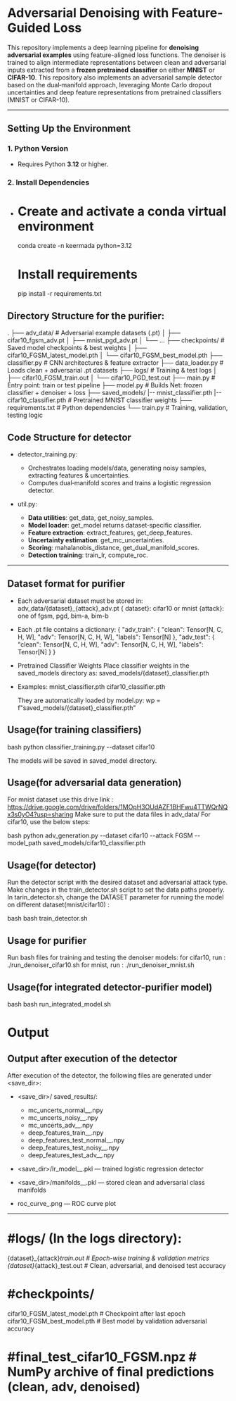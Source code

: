 # Adversarial Denoising with Feature-Guided Loss

This repository implements a deep learning pipeline for **denoising adversarial examples** using feature-aligned loss functions. The denoiser is trained to align intermediate representations between clean and adversarial inputs extracted from a **frozen pretrained classifier** on either **MNIST** or **CIFAR-10**. This repository also implements an adversarial sample detector based on the dual‐manifold approach, leveraging Monte Carlo dropout uncertainties and deep feature representations from pretrained classifiers (MNIST or CIFAR-10).

---

##  Setting Up the Environment

### 1. Python Version

- Requires Python **3.12** or higher.

### 2. Install Dependencies
- # Create and activate a conda virtual environment
   conda create -n keermada python=3.12

   # Install requirements
   pip install -r requirements.txt




## Directory Structure for the purifier:
.
├── adv_data/                       # Adversarial example datasets (.pt)
│   ├── cifar10_fgsm_adv.pt
│   ├── mnist_pgd_adv.pt
│   └── ...
├── checkpoints/                    # Saved model checkpoints & best weights
│   ├── cifar10_FGSM_latest_model.pth
│   └── cifar10_FGSM_best_model.pth
├── classifier.py                  # CNN architectures & feature extractor
├── data_loader.py                 # Loads clean + adversarial .pt datasets
├── logs/                          # Training & test logs
│   ├── cifar10_FGSM_train.out
│   └── cifar10_PGD_test.out
├── main.py                        # Entry point: train or test pipeline
├── model.py                       # Builds Net: frozen classifier + denoiser + loss
├── saved_models/
    |-- mnist_classifier.pth 
    |--cifar10_classifier.pth          # Pretrained MNIST classifier weights
├── requirements.txt               # Python dependencies
└── train.py                       # Training, validation, testing logic

## Code Structure for detector

- detector_training.py:
  - Orchestrates loading models/data, generating noisy samples, extracting features & uncertainties.
  - Computes dual‐manifold scores and trains a logistic regression detector.

- util.py:
  - **Data utilities**: get_data, get_noisy_samples.
  - **Model loader**: get_model returns dataset‐specific classifier.
  - **Feature extraction**: extract_features, get_deep_features.
  - **Uncertainty estimation**: get_mc_uncertainties.
  - **Scoring**: mahalanobis_distance, get_dual_manifold_scores.
  - **Detection training**: train_lr, compute_roc.

---


## Dataset format for purifier
- Each adversarial dataset must be stored in:
   adv_data/{dataset}_{attack}_adv.pt 
   {    dataset}: cifar10 or mnist
        {attack}: one of fgsm, pgd, bim-a, bim-b

- Each .pt file contains a dictionary:
{
  "adv_train": {
    "clean":  Tensor[N, C, H, W],
    "adv":    Tensor[N, C, H, W],
    "labels": Tensor[N]
  },
  "adv_test": {
    "clean":  Tensor[N, C, H, W],
    "adv":    Tensor[N, C, H, W],
    "labels": Tensor[N]
  }
}

- Pretrained Classifier Weights
    Place classifier weights in the saved_models directory as:
    saved_models/{dataset}_classifier.pth

- Examples:
mnist_classifier.pth
cifar10_classifier.pth

    They are automatically loaded by model.py:
    wp = f"saved_models/{dataset}_classifier.pth"




## Usage(for training classifiers)
bash
python classifier_training.py --dataset cifar10

The models will be saved in saved_model directory.

## Usage(for adversarial data generation)
For mnist dataset use this drive link : https://drive.google.com/drive/folders/1MOpH3OUdAZF1BHFwu4TTWQrNQx3s0yO4?usp=sharing
Make sure to put the data files in adv_data/
For cifar10, use the below steps:

bash
python adv_generation.py --dataset cifar10 --attack FGSM --model_path saved_models/cifar10_classifier.pth

## Usage(for detector)

Run the detector script with the desired dataset and adversarial attack type. Make changes in the train_detector.sh script to set the data paths properly. In tarin_detector.sh, change the DATASET parameter for running the model on different dataset(mnist/cifar10) :

bash
bash train_detector.sh


## Usage for purifier
Run bash files for training and testing the denoiser models:
    for cifar10, run : ./run_denoiser_cifar10.sh
    for mnist, run : ./run_denoiser_mnist.sh

## Usage(for integrated detector-purifier model)
bash
bash run_integrated_model.sh



# Output 

## Output after execution of the detector

After execution of the detector, the following files are generated under <save_dir>:

- <save_dir>/ saved_results/:
  - mc_uncerts_normal_<dataset>_<attack>.npy    
  - mc_uncerts_noisy_<dataset>_<attack>.npy
  - mc_uncerts_adv_<dataset>_<attack>.npy
  - deep_features_train_<dataset>_<attack>.npy
  - deep_features_test_normal_<dataset>_<attack>.npy
  - deep_features_test_noisy_<dataset>_<attack>.npy
  - deep_features_test_adv_<dataset>_<attack>.npy

- <save_dir>/lr_model_<dataset>_<attack>.pkl    — trained logistic regression detector
- <save_dir>/manifolds_<dataset>_<attack>.pkl  — stored clean and adversarial class manifolds
- roc_curve_<attack>.png                       — ROC curve plot

---

# #logs/ (In the logs directory):
{dataset}_{attack}_train.out       # Epoch-wise training & validation metrics
{dataset}_{attack}_test.out         # Clean, adversarial, and denoised test accuracy

# #checkpoints/
cifar10_FGSM_latest_model.pth  # Checkpoint after last epoch
cifar10_FGSM_best_model.pth    # Best model by validation adversarial accuracy

# #final_test_cifar10_FGSM.npz   # NumPy archive of final predictions (clean, adv, denoised)
